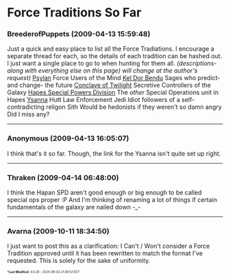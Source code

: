 # Force Traditions So Far

### **BreederofPuppets** (2009-04-13 15:59:48)

Just a quick and easy place to list all the Force Tradiations. I encourage a separate thread for each, so the details of each tradition can be hashed out. I just want a single place to go to when hunting for them all.
*(descriptions- along with everything else on this page) will change at the author's request)* 
[Psylan](http://www.galacticcampaigns.com/viewtopic.php?f=71&t=21189 "http://www.galacticcampaigns.com/viewtopic.php?f=71&t=21189")
Force Users of the Mind
[Kel Dor Bendu](http://www.galacticcampaigns.com/viewtopic.php?f=71&t=20988 "http://www.galacticcampaigns.com/viewtopic.php?f=71&t=20988")
Sages who predict- and change- the future
[Conclave of Twilight](http://www.galacticcampaigns.com/viewtopic.php?f=71&t=20990 "http://www.galacticcampaigns.com/viewtopic.php?f=71&t=20990")
Secretive Controllers of the Galaxy
[Hapes Special Powers Division](http://www.galacticcampaigns.com/viewtopic.php?f=71&t=20260 "http://www.galacticcampaigns.com/viewtopic.php?f=71&t=20260")
The *other* Special Operations unit in Hapes
[Ysanna](http://www.galacticcampaigns.com/viewtopic.php?f=71&t=16546 "http://www.galacticcampaigns.com/viewtopic.php?f=71&t=16546")
Hutt Law Enforcement
Jedi
Idiot followers of a self-contradicting religon
Sith
Would be hedonists if they weren't so damn angry
Did I miss any?

---

### **Anonymous** (2009-04-13 16:05:07)

I think that's it so far. Though, the link for the Ysanna isn't quite set up right.

---

### **Thraken** (2009-04-14 06:48:00)

I think the Hapan SPD aren't good enough or big enough to be called special ops proper :P
And I'm thinking of renaming a lot of things if certain fundamentals of the galaxy are nailed down -_-

---

### **Avarna** (2009-10-11 18:34:50)

I just want to post this as a clarification:
I Can't / Won't consider a Force Tradition approved until it has been rewritten to match the format I've requested. This is solely for the sake of uniformity.



<span style="font-size: 0.5em;">***Last Modified**: 4.0.28 - *2025-06-02 21:38:53 EDT*</span>